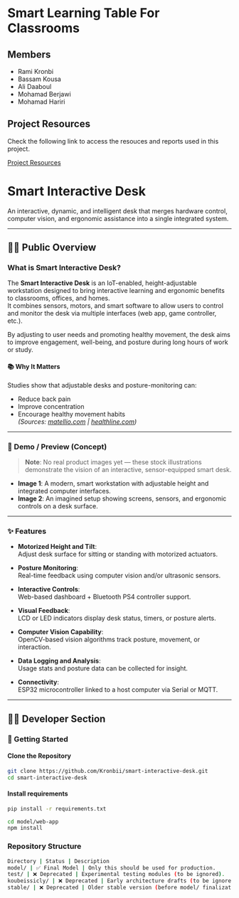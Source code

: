 # **Smart Learning Table For Classrooms**

## **Members**
- Rami Kronbi
- Bassam Kousa
- Ali Daaboul
- Mohamad Berjawi
- Mohamad Hariri

## **Project Resources**
Check the following link to access the resouces and reports used in this project.

[Project Resources](https://drive.google.com/drive/folders/1InH4OToC-3ZCmpd2p8zu-zYlxD98OoeB?usp=drive_link)

# Smart Interactive Desk

An interactive, dynamic, and intelligent desk that merges hardware control, computer vision, and ergonomic assistance into a single integrated system.

---

## 🧑‍💻 Public Overview

### What is Smart Interactive Desk?

The **Smart Interactive Desk** is an IoT-enabled, height-adjustable workstation designed to bring interactive learning and ergonomic benefits to classrooms, offices, and homes.  
It combines sensors, motors, and smart software to allow users to control and monitor the desk via multiple interfaces (web app, game controller, etc.).

By adjusting to user needs and promoting healthy movement, the desk aims to improve engagement, well-being, and posture during long hours of work or study.

#### 📚 Why It Matters
Studies show that adjustable desks and posture-monitoring can:
- Reduce back pain
- Improve concentration
- Encourage healthy movement habits  
*(Sources: [matellio.com](https://www.matellio.com) | [healthline.com](https://www.healthline.com))*

---

### 🎥 Demo / Preview (Concept)

> **Note**: No real product images yet — these stock illustrations demonstrate the vision of an interactive, sensor-equipped smart desk.

- **Image 1**: A modern, smart workstation with adjustable height and integrated computer interfaces.
- **Image 2**: An imagined setup showing screens, sensors, and ergonomic controls on a desk surface.

---

### ✨ Features

- **Motorized Height and Tilt**:  
  Adjust desk surface for sitting or standing with motorized actuators.

- **Posture Monitoring**:  
  Real-time feedback using computer vision and/or ultrasonic sensors.

- **Interactive Controls**:  
  Web-based dashboard + Bluetooth PS4 controller support.

- **Visual Feedback**:  
  LCD or LED indicators display desk status, timers, or posture alerts.

- **Computer Vision Capability**:  
  OpenCV-based vision algorithms track posture, movement, or interaction.

- **Data Logging and Analysis**:  
  Usage stats and posture data can be collected for insight.

- **Connectivity**:  
  ESP32 microcontroller linked to a host computer via Serial or MQTT.

---

## 🧑‍💻 Developer Section

### 🚀 Getting Started

#### Clone the Repository
```bash
git clone https://github.com/Kronbii/smart-interactive-desk.git
cd smart-interactive-desk
```

#### Install requirements
```bash
pip install -r requirements.txt
```
```bash
cd model/web-app
npm install
```
### Repository Structure
```bash
Directory | Status | Description
model/ | ✅ Final Model | Only this should be used for production.
test/ | ❌ Deprecated | Experimental testing modules (to be ignored).
koubeissicly/ | ❌ Deprecated | Early architecture drafts (to be ignored).
stable/ | ❌ Deprecated | Older stable version (before model/ finalization).
```